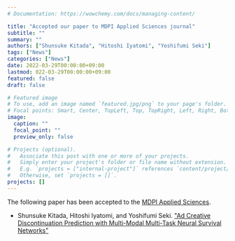 ```yaml
---
# Documentation: https://wowchemy.com/docs/managing-content/

title: "Accepted our paper to MDPI Applied Sciences journal"
subtitle: ""
summary: ""
authors: ["Shunsuke Kitada", "Hitoshi Iyatomi", "Yoshifumi Seki"]
tags: ["News"]
categories: ["News"]
date: 2022-03-29T00:00:00+09:00
lastmod: 022-03-29T00:00:00+09:00
featured: false
draft: false

# Featured image
# To use, add an image named `featured.jpg/png` to your page's folder.
# Focal points: Smart, Center, TopLeft, Top, TopRight, Left, Right, BottomLeft, Bottom, BottomRight.
image:
  caption: ""
  focal_point: ""
  preview_only: false

# Projects (optional).
#   Associate this post with one or more of your projects.
#   Simply enter your project's folder or file name without extension.
#   E.g. `projects = ["internal-project"]` references `content/project/deep-learning/index.md`.
#   Otherwise, set `projects = []`.
projects: []
---
```


The following paper has been accepted to the [MDPI Applied Sciences](https://www.mdpi.com/journal/applsci).

- Shunsuke Kitada, Hitoshi Iyatomi, and Yoshifumi Seki. ["Ad Creative Discontinuation Prediction with Multi-Modal Multi-Task Neural Survival Networks"](/publication/kitada2022ad)
